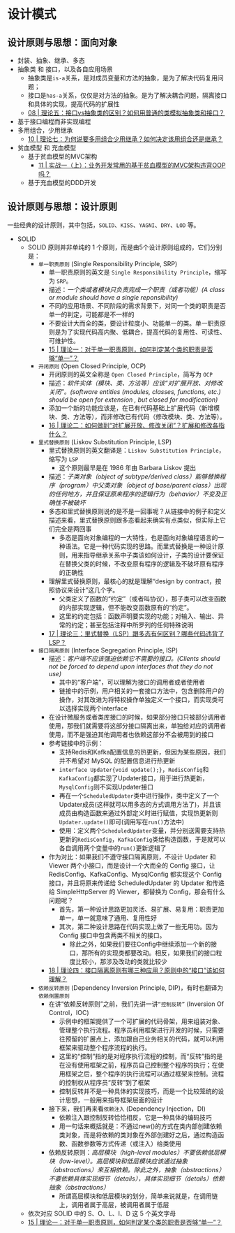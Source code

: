# 设计模式

## 设计原则与思想：面向对象

* 封装、抽象、继承、多态
* 抽象类 和 接口，以及各自应用场景
	- 抽象类是`is-a`关系，是对成员变量和方法的抽象，是为了解决代码复用问题；
	- 接口是`has-a`关系，仅仅是对方法的抽象。是为了解决耦合问题，隔离接口和具体的实现，提高代码的扩展性
	- [08 | 理论五：接口vs抽象类的区别？如何用普通的类模拟抽象类和接口？](https://time.geekbang.org/column/article/165103)
* 基于接口编程而非实现编程
* 多用组合，少用继承
	- [10 | 理论七：为何说要多用组合少用继承？如何决定该用组合还是继承？](https://time.geekbang.org/column/article/169593)
* 贫血模型 和 充血模型
	- 基于贫血模型的MVC架构
		+ [11 | 实战一（上）：业务开发常用的基于贫血模型的MVC架构违背OOP吗？](https://time.geekbang.org/column/article/169600)
	- 基于充血模型的DDD开发

## 设计原则与思想：设计原则

一些经典的设计原则，其中包括，`SOLID`、`KISS`、`YAGNI`、`DRY`、`LOD` 等。

* SOLID
	- SOLID 原则并非单纯的 1 个原则，而是由5个设计原则组成的，它们分别是：
		+ `单一职责原则` (Single Responsibility Principle, SRP)
			* 单一职责原则的英文是 `Single Responsibility Principle`，缩写为 `SRP`。
			* 描述：*一个类或者模块只负责完成一个职责（或者功能）(A class or module should have a single reponsibility)*
			* 不同的应用场景、不同阶段的需求背景下，对同一个类的职责是否单一的判定，可能都是不一样的
			* 不要设计大而全的类，要设计粒度小、功能单一的类。单一职责原则是为了实现代码高内聚、低耦合，提高代码的复用性、可读性、可维护性。
			* [15 | 理论一：对于单一职责原则，如何判定某个类的职责是否够“单一”？](https://time.geekbang.org/column/article/171771)
		+ `开闭原则` (Open Closed Principle, OCP)
			* 开闭原则的英文全称是 `Open Closed Principle`，简写为 `OCP`
			* 描述：*软件实体（模块、类、方法等）应该“对扩展开放、对修改关闭”。(software entities (modules, classes, functions, etc.) should be open for extension , but closed for modification)*
			* 添加一个新的功能应该是，在已有代码基础上扩展代码（新增模块、类、方法等），而非修改已有代码（修改模块、类、方法等）。
			* [16 | 理论二：如何做到“对扩展开放、修改关闭”？扩展和修改各指什么？](https://time.geekbang.org/column/article/176075)
		+ `里式替换原则` (Liskov Substitution Principle, LSP)
			* 里式替换原则的英文翻译是：`Liskov Substitution Principle`，缩写为 `LSP`
				- 这个原则最早是在 1986 年由 Barbara Liskov 提出
			* 描述：*子类对象（object of subtype/derived class）能够替换程序（program）中父类对象（object of base/parent class）出现的任何地方，并且保证原来程序的逻辑行为（behavior）不变及正确性不被破坏*
			* 多态和里式替换原则说的是不是一回事呢？从链接中的例子和定义描述来看，里式替换原则跟多态看起来确实有点类似，但实际上它们完全是两回事
				- 多态是面向对象编程的一大特性，也是面向对象编程语言的一种语法。它是一种代码实现的思路。而里式替换是一种设计原则，用来指导继承关系中子类该如何设计，子类的设计要保证在替换父类的时候，不改变原有程序的逻辑及不破坏原有程序的正确性
			* 理解里式替换原则，最核心的就是理解“design by contract，按照协议来设计”这几个字。
				- 父类定义了函数的“约定”（或者叫协议），那子类可以改变函数的内部实现逻辑，但不能改变函数原有的“约定”。
				- 这里的约定包括：函数声明要实现的功能；对输入、输出、异常的约定；甚至包括注释中所罗列的任何特殊说明
			* [17 | 理论三：里式替换（LSP）跟多态有何区别？哪些代码违背了LSP？](https://time.geekbang.org/column/article/177110)
		+ `接口隔离原则` (Interface Segregation Principle, ISP)
			* 描述：*客户端不应该强迫依赖它不需要的接口。(Clients should not be forced to depend upon interfaces that they do not use)*
				- 其中的“客户端”，可以理解为接口的调用者或者使用者
				- 链接中的示例，用户相关的一套接口方法中，包含删除用户的操作，对其改进为将特权操作单独定义一个接口，而实现类可以选择实现两个interface
			* 在设计微服务或者类库接口的时候，如果部分接口只被部分调用者使用，那我们就需要将这部分接口隔离出来，单独给对应的调用者使用，而不是强迫其他调用者也依赖这部分不会被用到的接口
			* 参考链接中的示例：
				- 支持Redis和Kafka配置信息的热更新，但因为某些原因，我们并不希望对 MySQL 的配置信息进行热更新
				- `interface Updater{void update();}`，`RedisConfig`和`KafkaConfig`都实现了Updater接口，用于进行热更新，`MysqlConfig`则不实现Updater接口
				- 再在一个`ScheduledUpdater`类中进行操作，类中定义了一个Updater成员(这样就可以用多态的方式调用方法了)，并且该成员由构造函数来通过外部定义时进行赋值，实现热更新则`Updater.update()`即可(调用写在`run()`方法中)
				- 使用：定义两个`ScheduledUpdater`变量，并分别送需要支持热更新的`RedisConfig`，`KafkaConfig`类给构造函数，于是就可以各自调用两个变量中的`run()`更新逻辑了
			* 作为对比：如果我们不遵守接口隔离原则，不设计 Updater 和 Viewer 两个小接口，而是设计一个大而全的 Config 接口，让 RedisConfig、KafkaConfig、MysqlConfig 都实现这个 Config 接口，并且将原来传递给 ScheduledUpdater 的 Updater 和传递给 SimpleHttpServer 的 Viewer，都替换为 Config，那会有什么问题呢？
				- 首先，第一种设计思路更加灵活、易扩展、易复用：职责更加单一，单一就意味了通用、复用性好
				- 其次，第二种设计思路在代码实现上做了一些无用功。因为 Config 接口中包含两类不相关的接口。
					+  除此之外，如果我们要往Config中继续添加一个新的接口，那所有的实现类都要改动。相反，如果我们的接口粒度比较小，那涉及改动的类就比较少
			* [18 | 理论四：接口隔离原则有哪三种应用？原则中的“接口”该如何理解？](https://time.geekbang.org/column/article/177442)
		+ `依赖反转原则` (Dependency Inversion Principle, DIP)，有时也翻译为`依赖倒置原则`
			* 在讲“依赖反转原则”之前，我们先讲一讲`“控制反转”` (Inversion Of Control，IOC)
				- 示例中的框架提供了一个可扩展的代码骨架，用来组装对象、管理整个执行流程。程序员利用框架进行开发的时候，只需要往预留的扩展点上，添加跟自己业务相关的代码，就可以利用框架来驱动整个程序流程的执行。
				- 这里的“控制”指的是对程序执行流程的控制，而“反转”指的是在没有使用框架之前，程序员自己控制整个程序的执行；在使用框架之后，整个程序的执行流程可以通过框架来控制。流程的控制权从程序员“反转”到了框架
				- 控制反转并不是一种具体的实现技巧，而是一个比较笼统的设计思想，一般用来指导框架层面的设计
			* 接下来，我们再来看`依赖注入` (Dependency Injection，DI)
				- 依赖注入跟控制反转恰恰相反，它是一种具体的编码技巧
				- 用一句话来概括就是：不通过new()的方式在类内部创建依赖类对象，而是将依赖的类对象在外部创建好之后，通过构造函数、函数参数等方式传递（或注入）给类使用
			* 依赖反转原则：*高层模块（high-level modules）不要依赖低层模块（low-level）。高层模块和低层模块应该通过抽象（abstractions）来互相依赖。除此之外，抽象（abstractions）不要依赖具体实现细节（details），具体实现细节（details）依赖抽象（abstractions）*
				- 所谓高层模块和低层模块的划分，简单来说就是，在调用链上，调用者属于高层，被调用者属于低层
	- 依次对应 SOLID 中的 S、O、L、I、D 这 5 个英文字母
	- [15 | 理论一：对于单一职责原则，如何判定某个类的职责是否够“单一”？](https://time.geekbang.org/column/article/171771)

